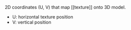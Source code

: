 2D coordinates (U, V) that map [[texture]] onto 3D model.
- U: horizontal texture position
- V: vertical position